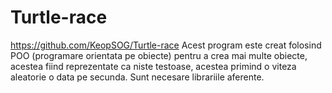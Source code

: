 # Turtle-race
https://github.com/KeopSOG/Turtle-race
Acest program este creat folosind POO (programare orientata pe obiecte) pentru a crea mai multe obiecte, acestea fiind reprezentate ca niste testoase, acestea primind o viteza aleatorie o data pe secunda.
Sunt necesare librariile aferente.

